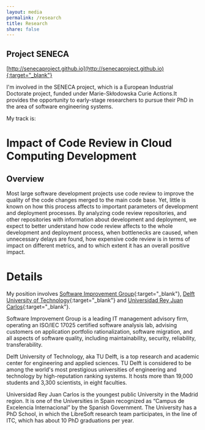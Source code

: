 ```yaml
---
layout: media
permalink: /research
title: Research
share: false
---
```


## Project SENECA

[http://senecaproject.github.io](http://senecaproject.github.io){:target="_blank"}

I'm involved in the SENECA project, which is a European Industrial Doctorate project, funded under Marie-Skłodowska Curie Actions.It provides the opportunity to early-stage researchers to pursue their PhD in the area of software engineering systems.

My track is:

# Impact of Code Review in Cloud Computing Development

## Overview
Most large software development projects use code review to improve the quality of the code changes merged to the main code base. Yet, little is known on how this process affects to important parameters of development and deployment processes. By analyzing code review repositories, and other repositories with information about development and deployment, we expect to better understand how code review affects to the whole development and deployment process, when bottlenecks are caused, when unnecessary delays are found, how expensive code review is in terms of impact on different metrics, and to which extent it has an overall positive impact.

# Details
My position involves [Software Improvement Group](https://www.sig.eu/en/){:target="_blank"}, [Delft University of Technology](http://www.tudelft.nl/en/){:target="_blank"} and [Universidad Rey Juan Carlos](https://www.urjc.es/en/){:target="_blank"}.

Software Improvement Group is a leading IT management advisory firm, operating an ISO/IEC 17025 certified software analysis lab, advising customers on application portfolio rationalization, software migration, and all aspects of software quality, including maintainability, security, reliability, transferability.

Delft University of Technology, aka TU Delft, is a top research and academic center for engineering and applied sciences. TU Delft is considered to be among the world's most prestigious universities of engineering and technology by high-reputation ranking systems. It hosts more than 19,000 students and 3,300 scientists, in eight faculties.

Universidad Rey Juan Carlos is the youngest public University in the Madrid region. It is one of the Universities in Spain recognized as “Campus de Excelencia Internacional” by the Spanish Government. The University has a PhD School, in which the LibreSoft research team participates, in the line of ITC, which has about 10 PhD graduations per year.
